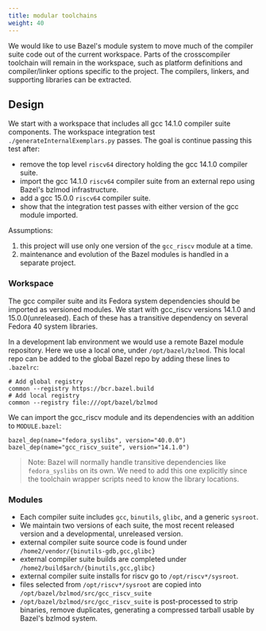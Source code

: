 ```yaml
---
title: modular toolchains
weight: 40
---
```


We would like to use Bazel's module system to move much of the compiler suite code
out of the current workspace.  Parts of the crosscompiler toolchain will remain
in the workspace, such as platform definitions and compiler/linker options specific to the project.
The compilers, linkers, and supporting libraries can be extracted.

## Design

We start with a workspace that includes all gcc 14.1.0 compiler suite components.  The workspace
integration test `./generateInternalExemplars.py` passes.  The goal is continue passing this test after:

* remove the top level `riscv64` directory holding the gcc 14.1.0 compiler suite.
* import the gcc 14.1.0 `riscv64` compiler suite from an external repo using Bazel's bzlmod infrastructure.
* add a gcc 15.0.0 `riscv64` compiler suite.
* show that the integration test passes with either version of the gcc module imported.

Assumptions:

1. this project will use only one version of the `gcc_riscv` module at a time.
2. maintenance and evolution of the Bazel modules is handled in a separate project.

### Workspace

The gcc compiler suite and its Fedora system dependencies should be imported as versioned modules.
We start with gcc_riscv versions 14.1.0 and 15.0.0(unreleased).  Each of these has a transitive dependency
on several Fedora 40 system libraries.

In a development lab environment we would use a remote Bazel module repository.  Here we use
a local one, under `/opt/bazel/bzlmod`.  This local repo can be added to the global Bazel repo by adding
these lines to `.bazelrc`:

```text
# Add global registry
common --registry https://bcr.bazel.build
# Add local registry
common --registry file:///opt/bazel/bzlmod
```

We can import the gcc_riscv module and its dependencies with an addition to `MODULE.bazel`:

```text
bazel_dep(name="fedora_syslibs", version="40.0.0")
bazel_dep(name="gcc_riscv_suite", version="14.1.0")
```

>Note: Bazel will normally handle transitive dependencies like `fedora_syslibs` on its own.
>      We need to add this one explicitly since the toolchain wrapper scripts need to know the
>      library locations.

### Modules

* Each compiler suite includes `gcc`, `binutils`, `glibc`, and a generic `sysroot`.
* We maintain two versions of each suite, the most recent released version and a developmental,
  unreleased version.
* external compiler suite source code is found under `/home2/vendor/{binutils-gdb,gcc,glibc}`
* external compiler suite builds are completed under `/home2/build$arch/{binutils,gcc,glibc}`
* external compiler suite installs for riscv go to `/opt/riscv*/sysroot`.
* files selected from `/opt/riscv*/sysroot` are copied into `/opt/bazel/bzlmod/src/gcc_riscv_suite`
* `/opt/bazel/bzlmod/src/gcc_riscv_suite` is post-processed to strip binaries, remove duplicates,
  generating a compressed tarball usable by Bazel's bzlmod system.

